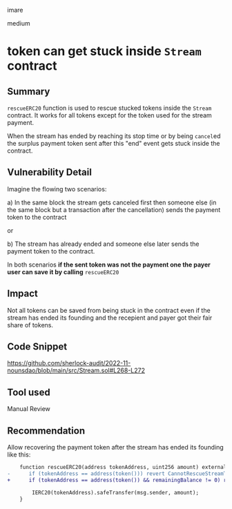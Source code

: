 imare

medium

# token can get stuck inside ``Stream`` contract

## Summary
``rescueERC20`` function is used to rescue stucked tokens inside the ``Stream`` contract. It works for all tokens except for the token used for the stream payment.

When the stream has ended by reaching its stop time or by being `cancel`ed the surplus payment token sent after this "end" event gets stuck inside the contract.

## Vulnerability Detail
Imagine the flowing two scenarios:

a) In the same block the stream gets canceled first then someone else (in the same block but a transaction after the cancellation) sends the payment token to the contract

or 

b) The stream has already ended and someone else later sends the payment token to the contract.

In both scenarios **if the sent token was not the payment one the payer user can save it by calling** ``rescueERC20``

## Impact
Not all tokens can be saved from being stuck in the contract even if the stream has ended its founding and the recepient and payer got their fair share of tokens.

## Code Snippet
https://github.com/sherlock-audit/2022-11-nounsdao/blob/main/src/Stream.sol#L268-L272

## Tool used

Manual Review

## Recommendation

Allow recovering the payment token after the stream has ended its founding like this:

```diff
    function rescueERC20(address tokenAddress, uint256 amount) external onlyPayer {
-      if (tokenAddress == address(token())) revert CannotRescueStreamToken();
+      if (tokenAddress == address(token()) && remainingBalance != 0) revert CannotRescueStreamToken();

        IERC20(tokenAddress).safeTransfer(msg.sender, amount);
    }
```